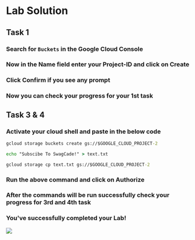 # Lab Solution

## Task 1
### Search for `Buckets` in the Google Cloud Console
### Now in the Name field enter your Project-ID and click on Create
### Click Confirm if you see any prompt
### Now you can check your progress for your 1st task

## Task 3 & 4
### Activate your cloud shell and paste in the below code
```cmd
gcloud storage buckets create gs://$GOOGLE_CLOUD_PROJECT-2

echo "Subscibe To SwagCade!" > text.txt

gcloud storage cp text.txt gs://$GOOGLE_CLOUD_PROJECT-2
```
### Run the above command and click on Authorize
### After the commands will be run successfully check your progress for 3rd and 4th task
### You've successfully completed your Lab!

[![](https://th.bing.com/th/id/OIG3.4U37_NWx7IP6E5RwrnBt?pid=ImgGn)](https://youtube.com/@SwagCade)
